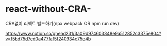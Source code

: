 # react-without-CRA-
CRA없이 리엑트 빌드하기(npx webpack OR npm run dev)

https://www.notion.so/ghehd231/3a09d974603348e9a512852c3375e804?v=f5bd75d7ed0a477faf5f240934c75e4b
